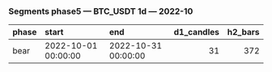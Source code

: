 ### Segments phase5 — BTC_USDT 1d — 2022-10

| phase   | start               | end                 |   d1_candles |   h2_bars |
|:--------|:--------------------|:--------------------|-------------:|----------:|
| bear    | 2022-10-01 00:00:00 | 2022-10-31 00:00:00 |           31 |       372 |